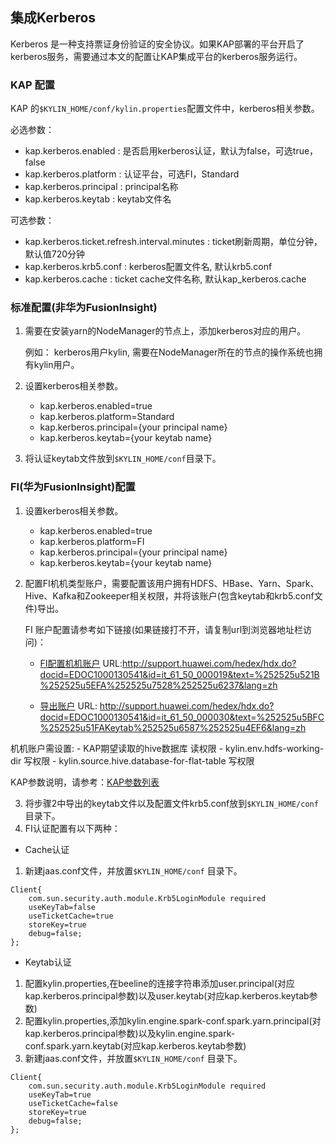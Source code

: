 ## 集成Kerberos
Kerberos 是一种支持票证身份验证的安全协议。如果KAP部署的平台开启了kerberos服务，需要通过本文的配置让KAP集成平台的kerberos服务运行。
### KAP 配置
KAP 的`$KYLIN_HOME/conf/kylin.properties`配置文件中，kerberos相关参数。

必选参数：

   - kap.kerberos.enabled : 是否启用kerberos认证，默认为false，可选true，false
   - kap.kerberos.platform : 认证平台，可选FI，Standard
   - kap.kerberos.principal : principal名称
   - kap.kerberos.keytab : keytab文件名

可选参数：

   - kap.kerberos.ticket.refresh.interval.minutes : ticket刷新周期，单位分钟，默认值720分钟
   - kap.kerberos.krb5.conf : kerberos配置文件名, 默认krb5.conf
   - kap.kerberos.cache : ticket cache文件名称, 默认kap_kerberos.cache

### 标准配置(非华为FusionInsight)
1. 需要在安装yarn的NodeManager的节点上，添加kerberos对应的用户。

   例如：
   kerberos用户kylin, 需要在NodeManager所在的节点的操作系统也拥有kylin用户。
2. 设置kerberos相关参数。

   - kap.kerberos.enabled=true
   - kap.kerberos.platform=Standard
   - kap.kerberos.principal={your principal name}
   - kap.kerberos.keytab={your keytab name}

3. 将认证keytab文件放到`$KYLIN_HOME/conf`目录下。   

### FI(华为FusionInsight)配置

1. 设置kerberos相关参数。

   - kap.kerberos.enabled=true
   - kap.kerberos.platform=FI
   - kap.kerberos.principal={your principal name}
   - kap.kerberos.keytab={your keytab name}

2. 配置FI机机类型账户，需要配置该用户拥有HDFS、HBase、Yarn、Spark、Hive、Kafka和Zookeeper相关权限，并将该账户(包含keytab和krb5.conf文件)导出。

   FI 账户配置请参考如下链接(如果链接打不开，请复制url到浏览器地址栏访问)：

   - [FI配置机机账户](http://support.huawei.com/hedex/hdx.do?docid=EDOC1000130541&id=it_61_50_000019&text=%252525u521B%252525u5EFA%252525u7528%252525u6237&lang=zh) URL:http://support.huawei.com/hedex/hdx.do?docid=EDOC1000130541&id=it_61_50_000019&text=%252525u521B%252525u5EFA%252525u7528%252525u6237&lang=zh

   - [导出账户](http://support.huawei.com/hedex/hdx.do?docid=EDOC1000130541&id=it_61_50_000030&text=%252525u5BFC%252525u51FAKeytab%252525u6587%252525u4EF6&lang=zh) URL: http://support.huawei.com/hedex/hdx.do?docid=EDOC1000130541&id=it_61_50_000030&text=%252525u5BFC%252525u51FAKeytab%252525u6587%252525u4EF6&lang=zh

 机机账户需设置:
    - KAP期望读取的hive数据库  读权限
    - kylin.env.hdfs-working-dir 写权限
    - kylin.source.hive.database-for-flat-table 写权限

 KAP参数说明，请参考：[KAP参数列表](http://docs.kyligence.io/v2.5/zh-cn/config/basic_settings.cn.html)

3. 将步骤2中导出的keytab文件以及配置文件krb5.conf放到`$KYLIN_HOME/conf`目录下。
4. FI认证配置有以下两种：


- Cache认证

1. 新建jaas.conf文件，并放置`$KYLIN_HOME/conf` 目录下。

```
Client{
	com.sun.security.auth.module.Krb5LoginModule required
	useKeyTab=false
	useTicketCache=true
	storeKey=true
	debug=false;
};
```

- Keytab认证

1. 配置kylin.properties,在beeline的连接字符串添加user.principal(对应kap.kerberos.principal参数)以及user.keytab(对应kap.kerberos.keytab参数)
2. 配置kylin.properties,添加kylin.engine.spark-conf.spark.yarn.principal(对kap.kerberos.principal参数)以及kylin.engine.spark-conf.spark.yarn.keytab(对应kap.kerberos.keytab参数)
3. 新建jaas.conf文件，并放置`$KYLIN_HOME/conf` 目录下。

```
Client{
	com.sun.security.auth.module.Krb5LoginModule required
	useKeyTab=true
	useTicketCache=false
	storeKey=true
	debug=false;
};
```



